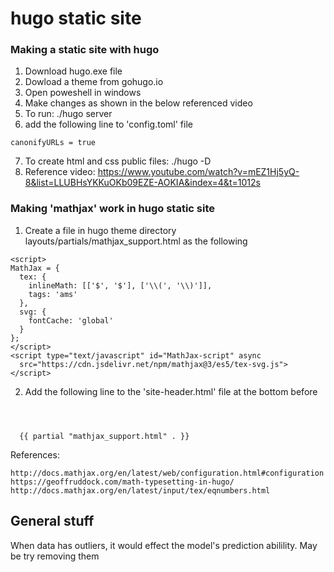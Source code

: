 # hugo static site

### Making a static site with hugo
1. Download hugo.exe file 
2. Dowload a theme from gohugo.io
3. Open poweshell in windows
4. Make changes as shown in the below referenced video
5. To run: ./hugo server
6. add the following line to 'config.toml' file
```
canonifyURLs = true
```
7. To create html and css public files: ./hugo -D
8. Reference video: https://www.youtube.com/watch?v=mEZ1Hj5yQ-8&list=LLUBHsYKKuOKb09EZE-AOKIA&index=4&t=1012s

### Making 'mathjax' work in hugo static site

1. Create a file in hugo theme directory layouts/partials/mathjax_support.html as the following
```
<script>
MathJax = {
  tex: {
    inlineMath: [['$', '$'], ['\\(', '\\)']],
    tags: 'ams'
  },
  svg: {
    fontCache: 'global'
  }
};
</script>
<script type="text/javascript" id="MathJax-script" async
  src="https://cdn.jsdelivr.net/npm/mathjax@3/es5/tex-svg.js">
</script>
```
2. Add the following line to the 'site-header.html' file at the bottom before <header>

```
  {{ partial "mathjax_support.html" . }}
```
References:
```
http://docs.mathjax.org/en/latest/web/configuration.html#configuration
https://geoffruddock.com/math-typesetting-in-hugo/
http://docs.mathjax.org/en/latest/input/tex/eqnumbers.html
```
  
## General stuff
When data has outliers, it would effect the model's prediction abilility. May be try removing them
